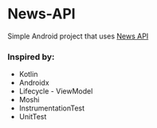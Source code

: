 # News-API
Simple Android project that uses [News API](https://newsapi.org/docs)

### Inspired by:
* Kotlin
* Androidx
* Lifecycle - ViewModel
* Moshi
* InstrumentationTest
* UnitTest
